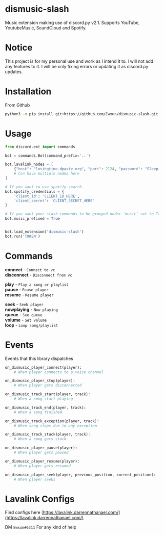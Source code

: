 # dismusic-slash

Music extension making use of discord.py v2.1. Supports YouTube, YoutubeMusic, SoundCloud and Spotify.

# Notice

This project is for my personal use and work as I intend it to. I will not add any features to it. I will be only fixing errors or updating it as discord.py updates.

# Installation

From Github

```sh
python3 -m pip install git+https://github.com/Ewxun/dismusic-slash.git
```

# Usage

```python
from discord.ext import commands

bot = commands.Bot(command_prefix='..')

bot.lavalink_nodes = [
    {"host": "losingtime.dpaste.org", "port": 2124, "password": "SleepingOnTrains"},
    # Can have multiple nodes here
]

# If you want to use spotify search
bot.spotify_credentials = {
    'client_id': 'CLIENT_ID_HERE',
    'client_secret': 'CLIENT_SECRET_HERE'
}

# If you want your slash commands to be grouped under `music` set to True (Default: True)
bot.music_prefixed = True


bot.load_extension('dismusic-slash')
bot.run('TOKEN')
```

# Commands

**connect** - `Connect to vc` \
**disconnect** - `Disconnect from vc`

**play** - `Play a song or playlist` \
**pause** - `Pause player` \
**resume** - `Resume player`

**seek** - `Seek player` \
**nowplaying** - `Now playing` \
**queue** - `See queue` \
**volume** - `Set volume` \
**loop** - `Loop song/playlist`

# Events

Events that this library dispatches

```py
on_dismusic_player_connect(player):
    # When player connects to a voice channel

on_dismusic_player_stop(player):
    # When player gets disconnected

on_dismusic_track_start(player, track):
    # When a song start playing

on_dismusic_track_end(player, track):
    # When a song finished

on_dismusic_track_exception(player, track):
    # When song stops due to any exception

on_dismusic_track_stuck(player, track):
    # When a song gets stuck

on_dismusic_player_pause(player):
    # When player gets paused

on_dismusic_player_resume(player):
    # When player gets resumed

on_dismusic_player_seek(player, previous_position, current_position):
    # When player seeks
```

# Lavalink Configs
Find configs here [https://lavalink.darrennathanael.com/](https://lavalink.darrennathanael.com/)

DM `Ewxun#6311` For any kind of help
